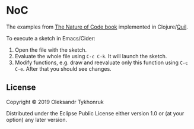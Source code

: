# NoC

The examples from [The Nature of Code book](https://natureofcode.com/book/) implemented in Clojure/[Quil](http://www.quil.info/).

To execute a sketch in Emacs/Cider:

1. Open the file with the sketch.
1. Evaluate the whole file using `C-c C-k`. It will launch the sketch.
1. Modify functions, e.g. draw and reevaluate only this function using `C-c C-e`. After that you should see changes.

## License

Copyright © 2019 Oleksandr Tykhonruk

Distributed under the Eclipse Public License either version 1.0 or (at
your option) any later version.
